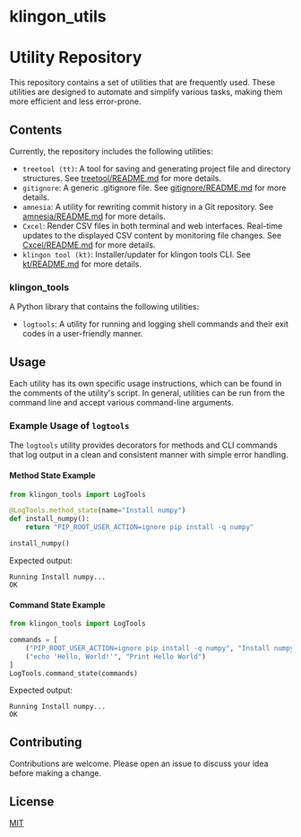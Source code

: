 # klingon_utils
# Utility Repository

This repository contains a set of utilities that are frequently used. These utilities are designed to automate and simplify various tasks, making them more efficient and less error-prone.

## Contents

Currently, the repository includes the following utilities:

- `treetool (tt)`: A tool for saving and generating project file and directory structures. See [treetool/README.md](treetool/README.md) for more details.
- `gitignore`: A generic .gitignore file. See [gitignore/README.md](gitignore/README.md) for more details.
- `amnesia`: A utility for rewriting commit history in a Git repository. See [amnesia/README.md](amnesia/README.md) for more details.
- `Cxcel`: Render CSV files in both terminal and web interfaces. Real-time updates to the displayed CSV content by monitoring file changes. See [Cxcel/README.md](Cxcel/README.md) for more details.
- `klingon tool (kt)`: Installer/updater for klingon tools CLI. See [kt/README.md](kt/README.md) for more details.

### klingon_tools

A Python library that contains the following utilities:

- `logtools`: A utility for running and logging shell commands and their exit codes in a user-friendly manner.

## Usage

Each utility has its own specific usage instructions, which can be found in the comments of the utility's script. In general, utilities can be run from the command line and accept various command-line arguments.

### Example Usage of `logtools`

The `logtools` utility provides decorators for methods and CLI commands that log output in a clean and consistent manner with simple error handling.

#### Method State Example

```python
from klingon_tools import LogTools

@LogTools.method_state(name="Install numpy")
def install_numpy():
    return "PIP_ROOT_USER_ACTION=ignore pip install -q numpy"

install_numpy()
```

Expected output:

```plaintext
Running Install numpy...                                               OK
```

#### Command State Example

```python
from klingon_tools import LogTools

commands = [
    ("PIP_ROOT_USER_ACTION=ignore pip install -q numpy", "Install numpy"),
    ("echo 'Hello, World!'", "Print Hello World")
]
LogTools.command_state(commands)
```

Expected output:

```plaintext
Running Install numpy...                                               OK
```

## Contributing

Contributions are welcome. Please open an issue to discuss your idea before making a change.

## License

[MIT](https://choosealicense.com/licenses/mit/)
